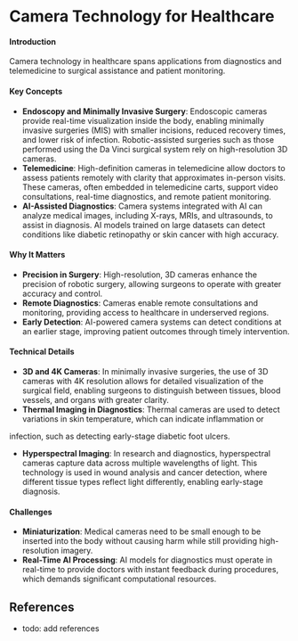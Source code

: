 # **Camera Technology for Healthcare**

#### **Introduction**
Camera technology in healthcare spans applications from diagnostics and telemedicine to surgical assistance and patient monitoring.

#### **Key Concepts**
- **Endoscopy and Minimally Invasive Surgery**: Endoscopic cameras provide real-time visualization inside the body, enabling minimally invasive surgeries (MIS) with smaller incisions, reduced recovery times, and lower risk of infection. Robotic-assisted surgeries such as those performed using the Da Vinci surgical system rely on high-resolution 3D cameras.
- **Telemedicine**: High-definition cameras in telemedicine allow doctors to assess patients remotely with clarity that approximates in-person visits. These cameras, often embedded in telemedicine carts, support video consultations, real-time diagnostics, and remote patient monitoring.
- **AI-Assisted Diagnostics**: Camera systems integrated with AI can analyze medical images, including X-rays, MRIs, and ultrasounds, to assist in diagnosis. AI models trained on large datasets can detect conditions like diabetic retinopathy or skin cancer with high accuracy.

#### **Why It Matters**
- **Precision in Surgery**: High-resolution, 3D cameras enhance the precision of robotic surgery, allowing surgeons to operate with greater accuracy and control.
- **Remote Diagnostics**: Cameras enable remote consultations and monitoring, providing access to healthcare in underserved regions.
- **Early Detection**: AI-powered camera systems can detect conditions at an earlier stage, improving patient outcomes through timely intervention.

#### **Technical Details**
- **3D and 4K Cameras**: In minimally invasive surgeries, the use of 3D cameras with 4K resolution allows for detailed visualization of the surgical field, enabling surgeons to distinguish between tissues, blood vessels, and organs with greater clarity.
- **Thermal Imaging in Diagnostics**: Thermal cameras are used to detect variations in skin temperature, which can indicate inflammation or

 infection, such as detecting early-stage diabetic foot ulcers.
- **Hyperspectral Imaging**: In research and diagnostics, hyperspectral cameras capture data across multiple wavelengths of light. This technology is used in wound analysis and cancer detection, where different tissue types reflect light differently, enabling early-stage diagnosis.

#### **Challenges**
- **Miniaturization**: Medical cameras need to be small enough to be inserted into the body without causing harm while still providing high-resolution imagery.
- **Real-Time AI Processing**: AI models for diagnostics must operate in real-time to provide doctors with instant feedback during procedures, which demands significant computational resources.

## References

- todo: add references


